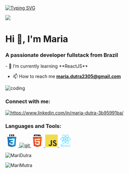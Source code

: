 [![Typing SVG](https://readme-typing-svg.demolab.com?font=Fira+Code&size=22&pause=1000&color=F73D1A&center=falso&vCenter=falso&repeat=verdadeiro&width=435&lines=Sejam+bem-vindos!+Me+chamo+Maria%F0%9F%98%98)](https://git.io/typing-svg)


<a href="https://maridutra.github.io/sobremim/"><img src="https://img.freepik.com/vetores-gratis/ilustracao-de-redacao-desenhada-a-mao_23-2150266863.jpg?w=2000" aling="center" width="500" ></a>

<h1 aling ="center">Hi 👋, I'm Maria</h1>
<h3 aling="center">A passionate developer fullstack from Brazil</h3>
- 🌱 I’m currently learning **ReactJS**

- 📫 How to reach me **maria.dutra2305@gmail.com**

<img width="400" aling="right" alt="coding" src="https://www.lambdatest.com/resources/images/news24.gif">

<h3 aling="left">Connect with me:</h3>
<p aling="left">

<a href="https://www.linkedin.com/in/maria-dutra-3b95991ba/" target="blank"><img aling="center" src="https://raw.githubusercontent.com/rahuldkjain/github-profile-readme-generator/master/src/images/icons/Social/linked-in-alt.svg" alt="https://www.linkedin.com/in/maria-dutra-3b95991ba/" height="30" width="40" /></a>
</p>

<h3 aling="left">Languages and Tools:</h3>
<p aling="left"> <a href="https://www.w3schools.com/css/" target="_blank" rel="noreferrer"> <img src="https://raw.githubusercontent.com/devicons/devicon/master/icons/css3/css3-original-wordmark.svg" alt="css3" width="40" height="40"/> </a><a href="https://git-scm.com/" target="_blank" rel="noreferrer"> <img src="https://www.vectorlogo.zone/logos/git-scm/git-scm-icon.svg" alt="git" width="40" height="40"/> </a> <a href="https://www.w3.org/html/" target="_blank" rel="noreferrer"> <img src="https://raw.githubusercontent.com/devicons/devicon/master/icons/html5/html5-original-wordmark.svg" alt="html5" width="40" height="40"/> </a><a href="https://developer.mozilla.org/en-US/docs/Web/JavaScript" target="_blank" rel="noreferrer"> <img src="https://raw.githubusercontent.com/devicons/devicon/master/icons/javascript/javascript-original.svg" alt="javascript" width="40" height="40"/> </a><a href="https://reactjs.org/" target="_blank" rel="noreferrer"> <img src="https://raw.githubusercontent.com/devicons/devicon/master/icons/react/react-original-wordmark.svg" alt="react" width="40" height="40"/> </a></p>

<p><img aling="center" margin="40 0" src="https://github-readme-stats.vercel.app/api/top-langs?username=MariDutra&show_icons=true&locale=en&layout=compact&theme=dracula" alt="MariDutra" /></p>

<p> <img aling="center" src="https://github-readme-streak-stats.herokuapp.com?user=MariDutra&theme=tokyonight&hide_border=falso&mode=weekly&type=png&hide_total_contributions=true" alt="MariMutra" /></p>


 

